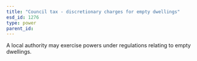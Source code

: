 ```yaml
---
title: "Council tax - discretionary charges for empty dwellings"
esd_id: 1276
type: power
parent_id:  
---
```


A local authority may exercise powers under regulations relating to empty dwellings.

